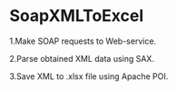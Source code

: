 # SoapXMLToExcel
1.Make SOAP requests to Web-service.

2.Parse obtained XML data using SAX.

3.Save XML to .xlsx file using Apache POI.
